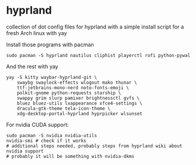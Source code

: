 # hyprland
collection of dot config files for hyprland with a simple install script for a fresh Arch linux with yay


Install those programs with pacman
```
sudo pacman -S hyprland nautilus cliphist playerctl rofi python-pywal
```
And the rest with yay
```
yay -S kitty waybar-hyprland-git \
    swaybg swaylock-effects wlogout mako thunar \
    ttf-jetbrains-mono-nerd noto-fonts-emoji \
    polkit-gnome python-requests starship \
    swappy grim slurp pamixer brightnessctl gvfs \
    bluez bluez-utils lxappearance xfce4-settings \
    dracula-gtk-theme tela-icon-theme \
    xdg-desktop-portal-hyprland hyprpicker wlsunset
```

For nvidia CUDA support:
```
sudo pacman -S nvidia nvidia-utils
nvidia-smi # check if it works
# additional steps needed, probably steps from hyprland wiki about nvidia support
# probably it will be something with nvidia-dkms
```
